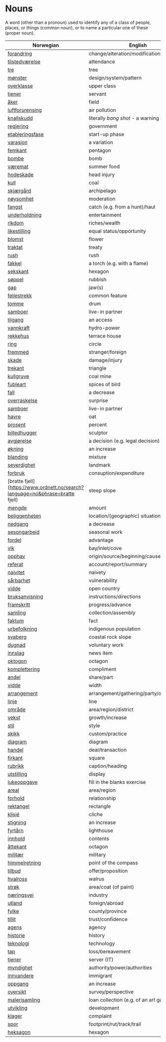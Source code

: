 # Nouns

A word (other than a pronoun) used to identify any of a class of people, places, or things (common noun), or to name a particular one of these (proper noun).

| Norwegian | English | Gender |
| --- | --- | --- |
| [forandring](https://www.ordnett.no/search?language=no&phrase=forandring) | change/alteration/modification | m |
| [tilstedværelse](https://www.ordnett.no/search?language=no&phrase=tilstedværelse) | attendance | i |
| [tre](https://www.ordnett.no/search?language=no&phrase=tre) | tree | i |
| [mønster](https://www.ordnett.no/search?language=no&phrase=mønster) | design/system/pattern | i |
| [overklasse](https://www.ordnett.no/search?language=no&phrase=overklasse) | upper class | m |
| [tjener](https://www.ordnett.no/search?language=no&phrase=tjener) | servant | m |
| [åker](https://www.ordnett.no/search?language=no&phrase=åker) | field | m |
| [luftforurensing](https://www.ordnett.no/search?language=no&phrase=luftforurensing) | air pollution | m |
| [knallskudd](https://www.ordnett.no/search?language=no&phrase=knallskudd) | literally _bang shot_ - a warning shot gun | i |
| [regjering](https://www.ordnett.no/search?language=no&phrase=regjering) | government | m |
| [etableringsfase](https://www.ordnett.no/search?language=no&phrase=etableringsfase) | start-up phase | m |
| [varasjon](https://www.ordnett.no/search?language=no&phrase=varasjon) | a variation | m |
| [femkant](https://www.ordnett.no/search?language=no&phrase=femkant) | pentagon | m |
| [bombe](https://www.ordnett.no/search?language=no&phrase=bombe) | bomb | m |
| [væremat](https://www.ordnett.no/search?language=no&phrase=væremat) | summer food | m |
| [hodeskade](https://www.ordnett.no/search?language=no&phrase=hodeskade) | head injury | m |
| [kull](https://www.ordnett.no/search?language=no&phrase=kull) | coal | i |
| [skjærgård](https://www.ordnett.no/search?language=no&phrase=skjærgård) | archipelago | m |
| [nøysomhet](https://www.ordnett.no/search?language=no&phrase=nøysomhet) | moderation | m |
| [fangst](https://www.ordnett.no/search?language=no&phrase=fangst) | catch (e.g. from a hunt)/haul | m |
| [underholdning](https://www.ordnett.no/search?language=no&phrase=underholdning) | entertainment | m |
| [rikdom](https://www.ordnett.no/search?language=no&phrase=rikdom) | riches/wealth | m |
| [likestilling](https://www.ordnett.no/search?language=no&phrase=likestilling) | equal status/opportunity | m |
| [blomst](https://www.ordnett.no/search?language=no&phrase=blomst) | flower | m |
| [traktat](https://www.ordnett.no/search?language=no&phrase=traktat) | treaty | m |
| [rush](https://www.ordnett.no/search?language=no&phrase=rush) | rush | i |
| [fakkel](https://www.ordnett.no/search?language=no&phrase=fakkel) | a torch (e.g. with a flame) | m |
| [sekskant](https://www.ordnett.no/search?language=no&phrase=sekskant) | hexagon | m |
| [søppel](https://www.ordnett.no/search?language=no&phrase=søppel) | rubbish | i |
| [gap](https://www.ordnett.no/search?language=no&phrase=gap) | jaw(s) | m |
| [fellestrekk](https://www.ordnett.no/search?language=no&phrase=fellestrekk) | common feature | i |
| [tomme](https://www.ordnett.no/search?language=no&phrase=tomme) | drum | m |
| [samboer](https://www.ordnett.no/search?language=no&phrase=samboer) | live-in partner | m |
| [tilgang](https://www.ordnett.no/search?language=no&phrase=tilgang) | an access | i |
| [vannkraft](https://www.ordnett.no/search?language=no&phrase=vannkraft) | hydro-power | m |
| [rekkehus](https://www.ordnett.no/search?language=no&phrase=rekkehus) | terrace house | i |
| [ring](https://www.ordnett.no/search?language=no&phrase=ring) | circle | m |
| [fremmed](https://www.ordnett.no/search?language=no&phrase=fremmed) | stranger/foreign | m |
| [skade](https://www.ordnett.no/search?language=no&phrase=skade) | damage/injury | m |
| [trekant](https://www.ordnett.no/search?language=no&phrase=trekant) | triangle | m |
| [kullgruve](https://www.ordnett.no/search?language=no&phrase=kullgruve) | coal mine | m |
| [fubleart](https://www.ordnett.no/search?language=no&phrase=fubleart) | spices of bird | m/f |
| [fall](https://www.ordnett.no/search?language=no&phrase=fall) | a decrease | i |
| [overraskelse](https://www.ordnett.no/search?language=no&phrase=overraskelse) | surprise | m |
| [samboer](https://www.ordnett.no/search?language=no&phrase=samboer) | live-in partner | m |
| [havre](https://www.ordnett.no/search?language=no&phrase=havre) | oat | m |
| [prosent](https://www.ordnett.no/search?language=no&phrase=prosent) | percent | m |
| [billedhugger](https://www.ordnett.no/search?language=no&phrase=billedhugger) | sculptor | m |
| [avgjørelse](https://www.ordnett.no/search?language=no&phrase=avgjørelse) | a decision (e.g. legal decision) | m |
| [økning](https://www.ordnett.no/search?language=no&phrase=økning) | an increase | m |
| [blanding](https://www.ordnett.no/search?language=no&phrase=blanding) | mixture | m |
| [severdighet](https://www.ordnett.no/search?language=no&phrase=severdighet) | landmark | m |
| [forbruk](https://www.ordnett.no/search?language=no&phrase=forbruk) | consuption/expenditure | i |
| [bratte fjell](https://www.ordnett.no/search?language=no&phrase=bratte fjell) | steep slope | m |
| [mengde](https://www.ordnett.no/search?language=no&phrase=mengde) | amount | m |
| [beliggenheten](https://www.ordnett.no/search?language=no&phrase=beliggenheten) | location/(geographic) situation | m/f |
| [nedgang](https://www.ordnett.no/search?language=no&phrase=nedgang) | a decrease | m |
| [sesongarbeid](https://www.ordnett.no/search?language=no&phrase=sesongarbeid) | seasonal work | i |
| [fordel](https://www.ordnett.no/search?language=no&phrase=fordel) | advantage | m |
| [vik](https://www.ordnett.no/search?language=no&phrase=vik) | bay/inlet/cove | m |
| [opphav](https://www.ordnett.no/search?language=no&phrase=opphav) | origin/source/beginning/cause | i |
| [referat](https://www.ordnett.no/search?language=no&phrase=referat) | account/report/summary | i |
| [naivitet](https://www.ordnett.no/search?language=no&phrase=naivitet) | naivety | m |
| [sårbarhet](https://www.ordnett.no/search?language=no&phrase=sårbarhet) | vulnerability | m |
| [vidde](https://www.ordnett.no/search?language=no&phrase=vidde) | open country | m |
| [bruksanvisning](https://www.ordnett.no/search?language=no&phrase=bruksanvisning) | instructions/directions | m |
| [framskritt](https://www.ordnett.no/search?language=no&phrase=framskritt) | progress/advance | i |
| [samling](https://www.ordnett.no/search?language=no&phrase=samling) | collection/assembly | m |
| [faktum](https://www.ordnett.no/search?language=no&phrase=faktum) | fact | i |
| [urbefolkning](https://www.ordnett.no/search?language=no&phrase=urbefolkning) | indigenous population | m |
| [svaberg](https://www.ordnett.no/search?language=no&phrase=svaberg) | coastal rock slope | i |
| [dugnad](https://www.ordnett.no/search?language=no&phrase=dugnad) | voluntary work | m |
| [innslag](https://www.ordnett.no/search?language=no&phrase=innslag) | news item | i |
| [oktogon](https://www.ordnett.no/search?language=no&phrase=oktogon) | octagon | m |
| [komplettering](https://www.ordnett.no/search?language=no&phrase=komplettering) | compliment | m |
| [andel](https://www.ordnett.no/search?language=no&phrase=andel) | share/part | m |
| [vidde](https://www.ordnett.no/search?language=no&phrase=vidde) | width | m/f |
| [arrangement](https://www.ordnett.no/search?language=no&phrase=arrangement) | arrangement/gathering/party/organisation | i |
| [linje](https://www.ordnett.no/search?language=no&phrase=linje) | line | m |
| [område](https://www.ordnett.no/search?language=no&phrase=område) | area/region/district | i |
| [vekst](https://www.ordnett.no/search?language=no&phrase=vekst) | growth/increase | m |
| [stil](https://www.ordnett.no/search?language=no&phrase=stil) | style | m |
| [skikk](https://www.ordnett.no/search?language=no&phrase=skikk) | custom/practice | m |
| [diagram](https://www.ordnett.no/search?language=no&phrase=diagram) | diagram | i |
| [handel](https://www.ordnett.no/search?language=no&phrase=handel) | deal/transaction | m |
| [firkant](https://www.ordnett.no/search?language=no&phrase=firkant) | square | m |
| [rubrikk](https://www.ordnett.no/search?language=no&phrase=rubrikk) | caption/heading | m |
| [utstilling](https://www.ordnett.no/search?language=no&phrase=utstilling) | display | m |
| [lukeoppgave](https://www.ordnett.no/search?language=no&phrase=lukeoppgave) | fill in the blanks exercise | m |
| [areal](https://www.ordnett.no/search?language=no&phrase=areal) | area/region | i |
| [forhold](https://www.ordnett.no/search?language=no&phrase=forhold) | relationship | i |
| [rektangel](https://www.ordnett.no/search?language=no&phrase=rektangel) | rectangle | i |
| [klisjé](https://www.ordnett.no/search?language=no&phrase=klisjé) | cliche | m |
| [stigning](https://www.ordnett.no/search?language=no&phrase=stigning) | an increase | m |
| [fyrtårn](https://www.ordnett.no/search?language=no&phrase=fyrtårn) | lighthouse | i |
| [innhold](https://www.ordnett.no/search?language=no&phrase=innhold) | contents | i |
| [åttekant](https://www.ordnett.no/search?language=no&phrase=åttekant) | octagon | m |
| [militær](https://www.ordnett.no/search?language=no&phrase=militær) | military | m |
| [himmelretning](https://www.ordnett.no/search?language=no&phrase=himmelretning) | point of the compass | m |
| [tilbud](https://www.ordnett.no/search?language=no&phrase=tilbud) | offer/proposition | i |
| [hvalross](https://www.ordnett.no/search?language=no&phrase=hvalross) | walrus | m |
| [strøk](https://www.ordnett.no/search?language=no&phrase=strøk) | area/coat (of paint) | i |
| [næringsvei](https://www.ordnett.no/search?language=no&phrase=næringsvei) | industry | m |
| [utland](https://www.ordnett.no/search?language=no&phrase=utland) | foreign/abroad | m |
| [fylke](https://www.ordnett.no/search?language=no&phrase=fylke) | county/province | i |
| [tillit](https://www.ordnett.no/search?language=no&phrase=tillit) | trust/confidence | m |
| [agens](https://www.ordnett.no/search?language=no&phrase=agens) | agency | m |
| [historie](https://www.ordnett.no/search?language=no&phrase=historie) | history | m/f |
| [teknologi](https://www.ordnett.no/search?language=no&phrase=teknologi) | technology | m |
| [tap](https://www.ordnett.no/search?language=no&phrase=tap) | loss/bereavement | i |
| [tjener](https://www.ordnett.no/search?language=no&phrase=tjener) | server (IT) | m |
| [myndighet](https://www.ordnett.no/search?language=no&phrase=myndighet) | authority/power/authorities | m |
| [innvandere](https://www.ordnett.no/search?language=no&phrase=innvandere) | immigrant | m |
| [oppgang](https://www.ordnett.no/search?language=no&phrase=oppgang) | an increase | m |
| [oversikt](https://www.ordnett.no/search?language=no&phrase=oversikt) | survey/perspective | m |
| [malerisamling](https://www.ordnett.no/search?language=no&phrase=malerisamling) | loan collection (e.g. of an art gallery) | m |
| [utvikling](https://www.ordnett.no/search?language=no&phrase=utvikling) | development | m |
| [klager](https://www.ordnett.no/search?language=no&phrase=klager) | complaint | m |
| [spor](https://www.ordnett.no/search?language=no&phrase=spor) | footprint/rut/track/trail | i |
| [heksagon](https://www.ordnett.no/search?language=no&phrase=heksagon) | hexagon | m |


